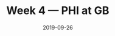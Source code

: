 ---
layout: game
title: Week 4 — PHI at GB
season: 2019
game_id: 2019_04_PHI_GB
week: 4
date: 2019-09-26
home_team: GB
away_team: PHI
final_home: 
final_away: 
pbp_url: /assets/data/pbp/2019/2019_04_PHI_GB.csv.gz
---